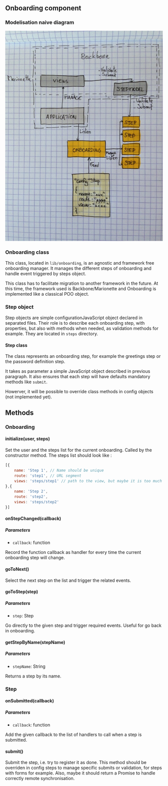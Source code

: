 ## Onboarding component

### Modelisation naive diagram
![Modelisation naive diagram](assets/onboarding-modelisation.jpg "Diagram")

### Onboarding class

This class, located in `lib/onboarding`, is an agnostic and framework free onboarding manager. It manages the different steps of onboarding and handle event triggered by steps object.

This class has to facilitate migration to another framework in the future. At this time, the framework used is Backbone/Marionette and Onboarding is implemented like a classical POO object.

### Step object
Step objects are simple configurationJavaScript object declared in separated files. Their role is to describe each onboarding step, with properties, but also with methods when needed, as validation methods for example. They are located in `steps` directory.

#### Step class

The class represents an onboarding step, for example the greetings step or the password definition step.

It takes as parameter a simple JavaScript object described in previous paragraph.
It also ensures that each step will have defaults mandatory methods like `submit`.

Howerver, it will be possible to override class methods in config objects (not implemented yet).

## Methods
### Onboarding
#### initialize(user, steps)
Set the user and the steps list for the current onboarding.
Called by the constructor method.
The steps list should look like :
```javascript
[{
    name: 'Step 1', // Name should be unique
    route: 'step1', // URL segment
    views: 'steps/step1' // path to the view, but maybe it is too much  framework-specific and we should compute the view's path.
},{
    name: 'Step 2',
    route: 'step2',
    views: 'steps/step2'
}]
```

#### onStepChanged(callback)
##### Parameters
* `callback`: function

Record the function callback as handler for every time the current onboarding step will change.

#### goToNext()
Select the next step on the list and trigger the related events.

#### goToStep(step)
##### Parameters
* `step`: Step

Go directly to the given step and trigger required events. Useful for go back in onboarding.

#### getStepByName(stepName)
##### Parameters
* `stepName`: String

Returns a step by its name.

### Step
#### onSubmitted(callback)
##### Parameters
* `callback`: function

Add the given callback to the list of handlers to call when a step is submitted.

#### submit()
Submit the step, i.e. try to register it as done. This method should be overriden in config steps to manage specific submits or validation, for steps with forms for example.
Also, maybe it should return a Promise to handle correctly remote synchronisation.
